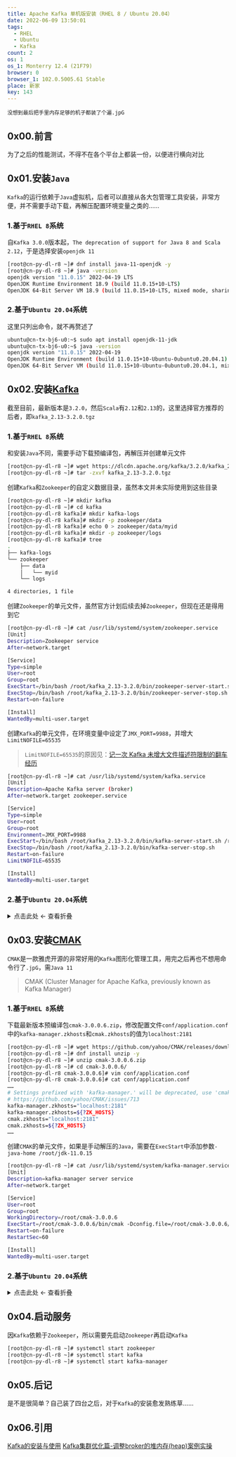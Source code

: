 ```yaml
---
title: Apache Kafka 单机版安装（RHEL 8 / Ubuntu 20.04）
date: 2022-06-09 13:50:01
tags:
  - RHEL
  - Ubuntu
  - Kafka
count: 2
os: 1
os_1: Monterry 12.4 (21F79)
browser: 0
browser_1: 102.0.5005.61 Stable
place: 新家
key: 143
---
```

    没想到最后把手里内存足够的机子都装了个遍.jpG
<!-- more -->
## 0x00.前言
为了之后的性能测试，不得不在各个平台上都装一份，以便进行横向对比

## 0x01.安装`Java`
`Kafka`的运行依赖于`Java`虚拟机，后者可以直接从各大包管理工具安装，非常方便，并不需要手动下载，再解压配置环境变量之类的……
### 1.基于`RHEL 8`系统
自`Kafka 3.0.0`版本起，`The deprecation of support for Java 8 and Scala 2.12`，于是选择安装`openjdk 11`
``` bash
[root@cn-py-dl-r8 ~]# dnf install java-11-openjdk -y
[root@cn-py-dl-r8 ~]# java -version
openjdk version "11.0.15" 2022-04-19 LTS
OpenJDK Runtime Environment 18.9 (build 11.0.15+10-LTS)
OpenJDK 64-Bit Server VM 18.9 (build 11.0.15+10-LTS, mixed mode, sharing)
```
### 2.基于`Ubuntu 20.04`系统
这里只列出命令，就不再赘述了
``` bash
ubuntu@cn-tx-bj6-u0:~$ sudo apt install openjdk-11-jdk
ubuntu@cn-tx-bj6-u0:~$ java -version
openjdk version "11.0.15" 2022-04-19
OpenJDK Runtime Environment (build 11.0.15+10-Ubuntu-0ubuntu0.20.04.1)
OpenJDK 64-Bit Server VM (build 11.0.15+10-Ubuntu-0ubuntu0.20.04.1, mixed mode, sharing)
```

## 0x02.安装[Kafka](https://kafka.apache.org/downloads)
截至目前，最新版本是`3.2.0`，然后`Scala`有`2.12`和`2.13`的，这里选择官方推荐的后者，即`kafka_2.13-3.2.0.tgz`
### 1.基于`RHEL 8`系统
和安装`Java`不同，需要手动下载预编译包，再解压并创建单元文件
``` bash
[root@cn-py-dl-r8 ~]# wget https://dlcdn.apache.org/kafka/3.2.0/kafka_2.13-3.2.0.tgz
[root@cn-py-dl-r8 ~]# tar -zxvf kafka_2.13-3.2.0.tgz
```
创建`Kafka`和`Zookeeper`的自定义数据目录，虽然本文并未实际使用到这些目录
``` bash
[root@cn-py-dl-r8 ~]# mkdir kafka
[root@cn-py-dl-r8 ~]# cd kafka
[root@cn-py-dl-r8 kafka]# mkdir kafka-logs
[root@cn-py-dl-r8 kafka]# mkdir -p zookeeper/data
[root@cn-py-dl-r8 kafka]# echo 0 > zookeeper/data/myid
[root@cn-py-dl-r8 kafka]# mkdir -p zookeeper/logs
[root@cn-py-dl-r8 kafka]# tree
.
├── kafka-logs
└── zookeeper
    ├── data
    │   └── myid
    └── logs

4 directories, 1 file
```
创建`Zookeeper`的单元文件，虽然官方计划后续去掉`Zookeeper`，但现在还是得用到它
``` bash
[root@cn-py-dl-r8 ~]# cat /usr/lib/systemd/system/zookeeper.service
[Unit]
Description=Zookeeper service
After=network.target

[Service]
Type=simple
User=root
Group=root
ExecStart=/bin/bash /root/kafka_2.13-3.2.0/bin/zookeeper-server-start.sh /root/kafka_2.13-3.2.0/config/zookeeper.properties
ExecStop=/bin/bash /root/kafka_2.13-3.2.0/bin/zookeeper-server-stop.sh
Restart=on-failure

[Install]
WantedBy=multi-user.target
```
创建`Kafka`的单元文件，在环境变量中设定了`JMX_PORT=9988`，并增大`LimitNOFILE=65535`
> `LimitNOFILE=65535`的原因见：[记一次 Kafka 未增大文件描述符限制的翻车经历](./server-logs.html)

``` bash
[root@cn-py-dl-r8 ~]# cat /usr/lib/systemd/system/kafka.service
[Unit]
Description=Apache Kafka server (broker)
After=network.target zookeeper.service

[Service]
Type=simple
User=root
Group=root
Environment=JMX_PORT=9988
ExecStart=/bin/bash /root/kafka_2.13-3.2.0/bin/kafka-server-start.sh /root/kafka_2.13-3.2.0/config/server.properties
ExecStop=/bin/bash /root/kafka_2.13-3.2.0/bin/kafka-server-stop.sh
Restart=on-failure
LimitNOFILE=65535

[Install]
WantedBy=multi-user.target
```
### 2.基于`Ubuntu 20.04`系统

<details><summary>点击此处 ← 查看折叠</summary>

``` bash
ubuntu@cn-tx-bj6-u0:~$ wget https://dlcdn.apache.org/kafka/3.2.0/kafka_2.13-3.2.0.tgz
ubuntu@cn-tx-bj6-u0:~$ tar -zxvf kafka_2.13-3.2.0.tgz
ubuntu@cn-tx-bj6-u0:~$ mkdir kafka
ubuntu@cn-tx-bj6-u0:~$ cd kafka
ubuntu@cn-tx-bj6-u0:~/kafka$ mkdir kafka-logs
ubuntu@cn-tx-bj6-u0:~/kafka$ mkdir -p zookeeper/data
ubuntu@cn-tx-bj6-u0:~/kafka$ echo 0 > zookeeper/data/myid
ubuntu@cn-tx-bj6-u0:~/kafka$ mkdir -p zookeeper/logs
ubuntu@cn-tx-bj6-u0:~$ sudo vim /etc/systemd/system/zookeeper.service
ubuntu@cn-tx-bj6-u0:~$ cat /etc/systemd/system/zookeeper.service
[Unit]
Description=Zookeeper service
After=network.target

[Service]
Type=simple
User=root
Group=root
ExecStart=/bin/bash /home/ubuntu/kafka_2.13-3.2.0/bin/zookeeper-server-start.sh /home/ubuntu/kafka_2.13-3.2.0/config/zookeeper.properties
ExecStop=/bin/bash /home/ubuntu/kafka_2.13-3.2.0/bin/zookeeper-server-stop.sh
Restart=on-failure

[Install]
WantedBy=multi-user.target
ubuntu@cn-tx-bj6-u0:~$ sudo vim /usr/lib/systemd/system/kafka.service
ubuntu@cn-tx-bj6-u0:~$ cat /usr/lib/systemd/system/kafka.service
[Unit]
Description=Apache Kafka server (broker)
After=network.target zookeeper.service

[Service]
Type=simple
User=root
Group=root
Environment=JMX_PORT=9988
ExecStart=/bin/bash /home/ubuntu/kafka_2.13-3.2.0/bin/kafka-server-start.sh /home/ubuntu/kafka_2.13-3.2.0/config/server.properties
ExecStop=/bin/bash /home/ubuntu/kafka_2.13-3.2.0/bin/kafka-server-stop.sh
Restart=on-failure
LimitNOFILE=65535

[Install]
WantedBy=multi-user.target
```

</details>

## 0x03.安装[CMAK](https://github.com/yahoo/CMAK)
`CMAK`是一款雅虎开源的非常好用的`Kafka`图形化管理工具，用完之后再也不想用命令行了`.jpG`，需`Java 11`
> CMAK (Cluster Manager for Apache Kafka, previously known as Kafka Manager)

### 1.基于`RHEL 8`系统
下载最新版本预编译包`cmak-3.0.0.6.zip`，修改配置文件`conf/application.conf`中的`kafka-manager.zkhosts`和`cmak.zkhosts`的值为`localhost:2181`
``` bash
[root@cn-py-dl-r8 ~]# wget https://github.com/yahoo/CMAK/releases/download/3.0.0.6/cmak-3.0.0.6.zip
[root@cn-py-dl-r8 ~]# dnf install unzip -y
[root@cn-py-dl-r8 ~]# unzip cmak-3.0.0.6.zip
[root@cn-py-dl-r8 ~]# cd cmak-3.0.0.6/
[root@cn-py-dl-r8 cmak-3.0.0.6]# vim conf/application.conf
[root@cn-py-dl-r8 cmak-3.0.0.6]# cat conf/application.conf
……
# Settings prefixed with 'kafka-manager.' will be deprecated, use 'cmak.' instead.
# https://github.com/yahoo/CMAK/issues/713
kafka-manager.zkhosts="localhost:2181"
kafka-manager.zkhosts=${?ZK_HOSTS}
cmak.zkhosts="localhost:2181"
cmak.zkhosts=${?ZK_HOSTS}
……
```
创建`CMAK`的单元文件，如果是手动解压的`Java`，需要在`ExecStart`中添加参数`-java-home /root/jdk-11.0.15`
``` bash
[root@cn-py-dl-r8 ~]# cat /usr/lib/systemd/system/kafka-manager.service
[Unit]
Description=kafka-manager server service
After=network.target

[Service]
User=root
Group=root
WorkingDirectory=/root/cmak-3.0.0.6
ExecStart=/root/cmak-3.0.0.6/bin/cmak -Dconfig.file=/root/cmak-3.0.0.6/conf/application.conf
Restart=on-failure
RestartSec=60

[Install]
WantedBy=multi-user.target
```
### 2.基于`Ubuntu 20.04`系统

<details><summary>点击此处 ← 查看折叠</summary>

``` bash
ubuntu@cn-tx-bj6-u0:~$ wget https://github.com/yahoo/CMAK/releases/download/3.0.0.6/cmak-3.0.0.6.zip
ubuntu@cn-tx-bj6-u0:~$ unzip cmak-3.0.0.6.zip
ubuntu@cn-tx-bj6-u0:~$ cd cmak-3.0.0.6/
ubuntu@cn-tx-bj6-u0:~/cmak-3.0.0.6$ vim conf/application.conf 
ubuntu@cn-tx-bj6-u0:~/cmak-3.0.0.6$ cat conf/application.conf 
……
# Settings prefixed with 'kafka-manager.' will be deprecated, use 'cmak.' instead.
# https://github.com/yahoo/CMAK/issues/713
kafka-manager.zkhosts="localhost:2181"
kafka-manager.zkhosts=${?ZK_HOSTS}
cmak.zkhosts="localhost:2181"
cmak.zkhosts=${?ZK_HOSTS}
……
ubuntu@cn-tx-bj6-u0:~$ sudo vim /usr/lib/systemd/system/kafka-manager.service
ubuntu@cn-tx-bj6-u0:~$ cat /usr/lib/systemd/system/kafka-manager.service
[Unit]
Description=kafka-manager server service
After=network.target

[Service]
User=root
Group=root
WorkingDirectory=/home/ubuntu/cmak-3.0.0.6
ExecStart=/home/ubuntu/cmak-3.0.0.6/bin/cmak -Dconfig.file=/home/ubuntu/cmak-3.0.0.6/conf/application.conf
Restart=on-failure
RestartSec=60

[Install]
WantedBy=multi-user.target
```

</details>

## 0x04.启动服务
因`Kafka`依赖于`Zookeeper`，所以需要先启动`Zookeeper`再启动`Kafka`
``` bash
[root@cn-py-dl-r8 ~]# systemctl start zookeeper
[root@cn-py-dl-r8 ~]# systemctl start kafka
[root@cn-py-dl-r8 ~]# systemctl start kafka-manager
```

## 0x05.后记
是不是很简单？自己装了四台之后，对于`Kafka`的安装愈发熟练草……

## 0x06.引用
[Kafka的安装与使用](https://web.archive.org/web/20220615030554/https://www.taliove.com/kafka/)
[Kafka集群优化篇-调整broker的堆内存(heap)案例实操](https://web.archive.org/web/20220615030621/https://www.cnblogs.com/yinzhengjie/p/9884552.html)